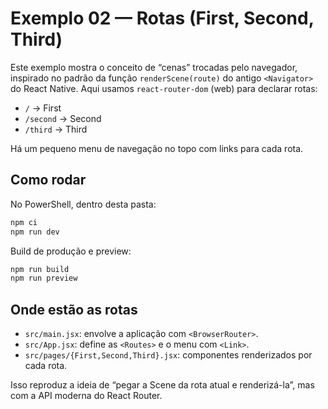 # Exemplo 02 — Rotas (First, Second, Third)

Este exemplo mostra o conceito de “cenas” trocadas pelo navegador, inspirado no padrão da função `renderScene(route)` do antigo `<Navigator>` do React Native. Aqui usamos `react-router-dom` (web) para declarar rotas:

- `/` → First
- `/second` → Second
- `/third` → Third

Há um pequeno menu de navegação no topo com links para cada rota.

## Como rodar

No PowerShell, dentro desta pasta:

```powershell
npm ci
npm run dev
```

Build de produção e preview:

```powershell
npm run build
npm run preview
```

## Onde estão as rotas

- `src/main.jsx`: envolve a aplicação com `<BrowserRouter>`.
- `src/App.jsx`: define as `<Routes>` e o menu com `<Link>`.
- `src/pages/{First,Second,Third}.jsx`: componentes renderizados por cada rota.

Isso reproduz a ideia de “pegar a Scene da rota atual e renderizá-la”, mas com a API moderna do React Router.
